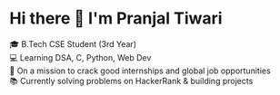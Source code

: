 # Hi there 👋 I'm Pranjal Tiwari

🎓 B.Tech CSE Student (3rd Year)  
💻 Learning DSA, C, Python, Web Dev  
🚀 On a mission to crack good internships and global job opportunities  
📚 Currently solving problems on HackerRank & building projects
